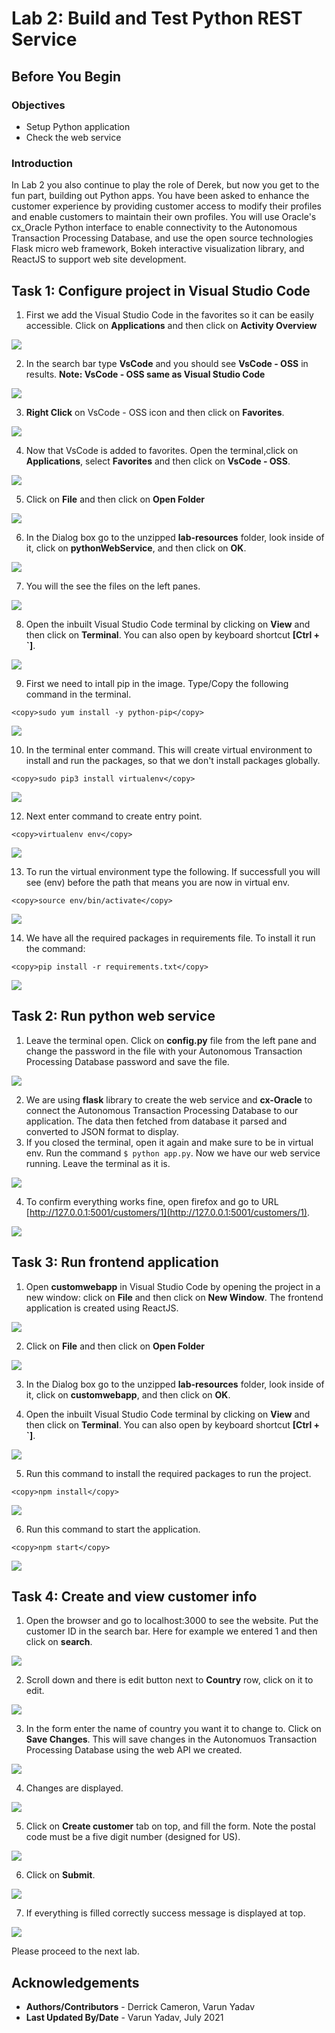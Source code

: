 # Lab 2: Build and Test Python REST Service

## Before You Begin
### Objectives
- Setup Python application 
- Check the web service

### Introduction

In Lab 2 you also continue to play the role of Derek, but now you get to the fun part, building out Python apps.  You have been asked to enhance the customer experience by providing customer access to modify their profiles and enable customers to maintain their own profiles.  You will use Oracle's cx_Oracle Python interface to enable connectivity to the Autonomous Transaction Processing Database, and use the open source technologies Flask micro web framework, Bokeh interactive visualization library, and ReactJS  to support web site development.

## Task 1: Configure project in Visual Studio Code

1. First we add the Visual Studio Code in the favorites so it can be easily accessible. Click on **Applications** and then click on **Activity Overview**

  ![](images/0-1.png " ")

2. In the search bar type **VsCode** and you should see **VsCode - OSS** in results. **Note: VsCode - OSS same as Visual Studio Code**

  ![](images/0-2.png " ")

3. **Right Click** on VsCode - OSS icon and then click on **Favorites**. 

  ![](images/0-3.png " ")

4. Now that VsCode is added to favorites. Open the terminal,click on **Applications**, select **Favorites** and then click on **VsCode - OSS**.

  ![](images/1-1.png " ")

5. Click on **File** and then click on **Open Folder** 

  ![](images/1.png " ")

6.  In the Dialog box go to the unzipped **lab-resources** folder, look inside of it, click on **pythonWebService**, and then click on **OK**.

  ![](images/2.png " ")

7. You will the see the files on the left panes.

  ![](images/3.png " ")

8. Open the inbuilt Visual Studio Code terminal by clicking on **View** and then click on **Terminal**. You can also open by keyboard shortcut **[Ctrl + `]**.

  ![](images/4.png " ")

9. First we need to intall pip in the image. Type/Copy the following command in the terminal. 
  ```
  <copy>sudo yum install -y python-pip</copy>
  ```

  ![](images/5-1.png " ")


10. In the terminal enter command.  This will create virtual environment to install and run the packages, so that we don't install packages globally.
  ```
  <copy>sudo pip3 install virtualenv</copy>
  ```

  ![](images/5.png " ")

12. Next enter command to create entry point.
  ```
  <copy>virtualenv env</copy>
  ```

  ![](images/6.png " ")

13. To run the virtual environment type the following. If successfull you will see (env) before the path that means you are now in virtual env.
  ```
  <copy>source env/bin/activate</copy>
  ```

  ![](images/7.png " ")

14. We have all the required packages in requirements file. To install it run the command:
  ```
  <copy>pip install -r requirements.txt</copy>
  ```

  ![](images/8.png " ")

## Task 2: Run python web service

1. Leave the terminal open. Click on **config.py** file from the left pane and change the password in the file with your Autonomous Transaction Processing Database password and save the file.

  ![](images/9.png " ")

2. We are using **flask** library to create the web service and **cx-Oracle** to connect the Autonomous Transaction Processing Database to our application. The data then fetched from database it parsed and converted to JSON format to display.
3. If you closed the terminal, open it again and make sure to be in virtual env. Run the command `$ python app.py`. Now we have our web service running. Leave the terminal as it is.

  ![](images/10.png " ")

4. To confirm everything works fine, open firefox and go to URL [http://127.0.0.1:5001/customers/1](http://127.0.0.1:5001/customers/1).
    
  ![](images/11.png " ")

## Task 3: Run frontend application

1. Open **customwebapp** in Visual Studio Code by opening the project in a new window: click on **File** and then click on **New Window**. The frontend application is created using ReactJS.

  ![](images/12-1.png " ")

2. Click on **File** and then click on **Open Folder** 

  ![](images/1.png " ")

3. In the Dialog box go to the unzipped **lab-resources** folder, look inside of it, click on **customwebapp**, and then click on **OK**.

4. Open the inbuilt Visual Studio Code terminal by clicking on **View** and then click on **Terminal**. You can also open by keyboard shortcut **[Ctrl + `]**.

  ![](images/4.png " ")

5. Run this command to install the required packages to run the project.
  ```
  <copy>npm install</copy>
  ```

  ![](images/12.png " ")

6. Run this command to start the application.
```
<copy>npm start</copy>
``` 

![](images/13.png " ")

## Task 4: Create and view customer info

1. Open the browser and go to localhost:3000 to see the website.  Put the customer ID in the search bar. Here for example we entered 1 and then click on **search**.

  ![](images/14.png " ")

2. Scroll down and there is edit button next to **Country** row, click on it to edit.

  ![](images/15.png " ")
  
3. In the form enter the name of country you want it to change to. Click on **Save Changes**. This will save changes in the Autonomuos Transaction Processing Database using the web API we created.

  ![](images/16.png " ")
   
4. Changes are displayed.
    
  ![](images/17.png " ")

5. Click on **Create customer** tab on top, and fill the form.  Note the postal code must be a five digit number (designed for US).

  ![](images/18.png " ")
  
6. Click on **Submit**.

  ![](images/19.png " ")

7. If everything is filled correctly success message is displayed at top.
    
  ![](images/20.png " ")


Please proceed to the next lab.

## Acknowledgements

- **Authors/Contributors** - Derrick Cameron, Varun Yadav
- **Last Updated By/Date** - Varun Yadav, July 2021


